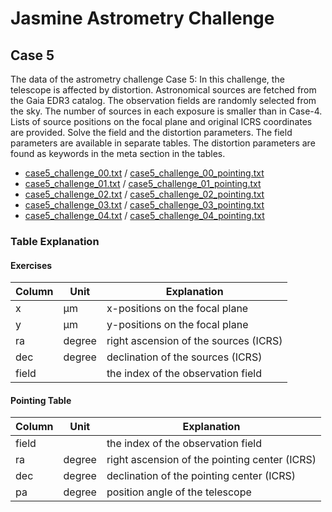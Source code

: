 # Jasmine Astrometry Challenge
## Case 5
The data of the astrometry challenge Case 5: In this challenge, the telescope is affected by distortion. Astronomical sources are fetched from the Gaia EDR3 catalog. The observation fields are randomly selected from the sky. The number of sources in each exposure is smaller than in Case-4. Lists of source positions on the focal plane and original ICRS coordinates are provided. Solve the field and the distortion parameters. The field parameters are available in separate tables. The distortion parameters are found as keywords in the meta section in the tables.


- [case5_challenge_00.txt](https://github.com/xr0038/jasmine_warpfield/raw/master/challenge/case5/case5_challenge_00.txt) / [case5_challenge_00_pointing.txt](https://github.com/xr0038/jasmine_warpfield/raw/master/challenge/case5/case5_challenge_00_pointing.txt)
- [case5_challenge_01.txt](https://github.com/xr0038/jasmine_warpfield/raw/master/challenge/case5/case5_challenge_01.txt) / [case5_challenge_01_pointing.txt](https://github.com/xr0038/jasmine_warpfield/raw/master/challenge/case5/case5_challenge_01_pointing.txt)
- [case5_challenge_02.txt](https://github.com/xr0038/jasmine_warpfield/raw/master/challenge/case5/case5_challenge_02.txt) / [case5_challenge_02_pointing.txt](https://github.com/xr0038/jasmine_warpfield/raw/master/challenge/case5/case5_challenge_02_pointing.txt)
- [case5_challenge_03.txt](https://github.com/xr0038/jasmine_warpfield/raw/master/challenge/case5/case5_challenge_03.txt) / [case5_challenge_03_pointing.txt](https://github.com/xr0038/jasmine_warpfield/raw/master/challenge/case5/case5_challenge_03_pointing.txt)
- [case5_challenge_04.txt](https://github.com/xr0038/jasmine_warpfield/raw/master/challenge/case5/case5_challenge_04.txt) / [case5_challenge_04_pointing.txt](https://github.com/xr0038/jasmine_warpfield/raw/master/challenge/case5/case5_challenge_04_pointing.txt)


### Table Explanation
#### Exercises

|Column|Unit|Explanation|
|------|-----|-----|
|x|&mu;m|x-positions on the focal plane|
|y|&mu;m|y-positions on the focal plane|
|ra|degree|right ascension of the sources (ICRS)|
|dec|degree|declination of the sources (ICRS)|
|field||the index of the observation field|


#### Pointing Table

|Column|Unit|Explanation|
|------|-----|-----|
|field||the index of the observation field|
|ra|degree|right ascension of the pointing center (ICRS)|
|dec|degree|declination of the pointing center (ICRS)|
|pa|degree|position angle of the telescope|
